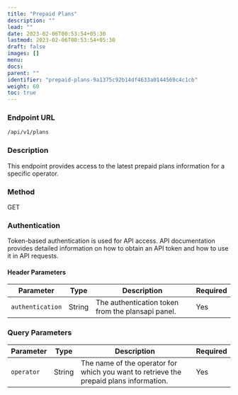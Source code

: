 ```yaml
---
title: "Prepaid Plans"
description: ""
lead: ""
date: 2023-02-06T00:53:54+05:30
lastmod: 2023-02-06T00:53:54+05:30
draft: false
images: []
menu:
docs:
parent: ""
identifier: "prepaid-plans-9a1375c92b14df4633a0144569c4c1cb"
weight: 60
toc: true
---
```


### Endpoint URL

```bash
/api/v1/plans
```

### Description

This endpoint provides access to the latest prepaid plans information for a specific operator.

### Method

GET

### Authentication

Token-based authentication is used for API access. API documentation provides detailed information on how to obtain an
API token and how to use it in API requests.

#### Header Parameters

| Parameter        | Type   | Description                                       | Required |
|------------------|--------|---------------------------------------------------|----------|
| `authentication` | String | The authentication token from the plansapi panel. | Yes      |

### Query Parameters

| Parameter  | Type   | Description                                                                            | Required |
|------------|--------|----------------------------------------------------------------------------------------|----------|
| `operator` | String | The name of the operator for which you want to retrieve the prepaid plans information. | Yes      |
